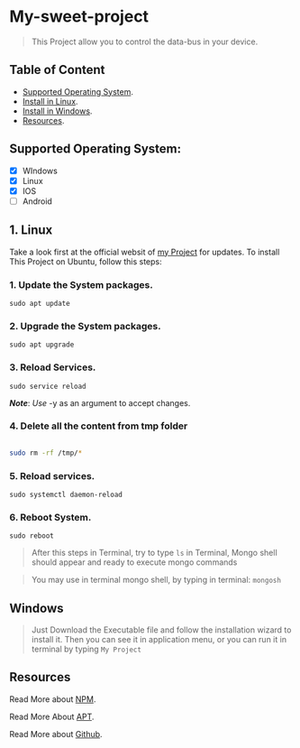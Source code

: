 # My-sweet-project

> This Project allow you to control the data-bus in your device.

## __Table of Content__

- [Supported Operating System](Supported-Operating-System:).
- [Install in Linux](1.-Linux:).
- [Install in Windows](Windows).
- [Resources](Resources).

## Supported Operating System:

- [x] WIndows
- [x] Linux
- [x] IOS
- [ ] Android

## 1. Linux

Take a look first at the official websit of [my Project](https://github.com/) for updates.
    To install This Project on Ubuntu, follow this steps:
 
 ### 1. Update the System packages.

 ```
 sudo apt update

 ```

 ###  2. Upgrade the System packages.

 ```
sudo apt upgrade
 ```

###  3. Reload Services.

 ```
sudo service reload 
 ```

 ***Note***: _Use_ -y as an argument to accept changes.

### 4. Delete all the content from tmp folder

 ```sh

sudo rm -rf /tmp/*
 ```

### 5. Reload services.

 ```
sudo systemctl daemon-reload 
 ```

### 6. Reboot System.

 ```
sudo reboot 
 ```


 >After this steps in Terminal, try to type ```ls``` in Terminal, Mongo shell should appear and ready to execute mongo commands

>You may use in terminal mongo shell, by typing in terminal:  ```mongosh``` 



 ## Windows

> Just Download the Executable file and follow the installation wizard to install it.
 Then you can see it in application menu, or you can run it in terminal by typing  ```My Project``` 



## Resources


Read More about [NPM](https://www.npmjs.com/).

Read More About [APT](https://www.ubuntu.com/).

Read More about [Github](https://www.github.com/).
